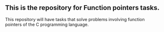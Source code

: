 ## This is the repository for Function pointers tasks.
   This repository will have tasks that solve problems involving function
   pointers of the C programming language.
